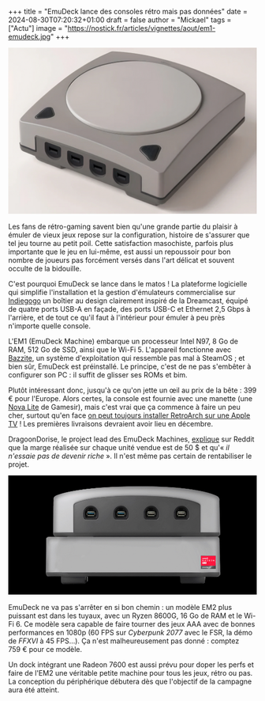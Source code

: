 +++
title = "EmuDeck lance des consoles rétro mais pas données"
date = 2024-08-30T07:20:32+01:00
draft = false
author = "Mickael"
tags = ["Actu"]
image = "https://nostick.fr/articles/vignettes/aout/em1-emudeck.jpg"
+++

![EM1 EmuDeck](em1-emudeck.jpg "Légende de l’image")

Les fans de rétro-gaming savent bien qu'une grande partie du plaisir à émuler de vieux jeux repose sur la configuration, histoire de s'assurer que tel jeu tourne au petit poil. Cette satisfaction masochiste, parfois plus importante que le jeu en lui-même, est aussi un repoussoir pour bon nombre de joueurs pas forcément versés dans l'art délicat et souvent occulte de la bidouille.

C'est pourquoi EmuDeck se lance dans le matos ! La plateforme logicielle qui simplifie l'installation et la gestion d'émulateurs commercialise sur [Indiegogo](https://www.indiegogo.com/projects/emudeck-machines-retro-emulation-console-pc#/) un boîtier au design clairement inspiré de la Dreamcast, équipé de quatre ports USB-A en façade, des ports USB-C et Ethernet 2,5 Gbps à l'arrière, et de tout ce qu'il faut à l'intérieur pour émuler à peu près n'importe quelle console.

L'EM1 (EmuDeck Machine) embarque un processeur Intel N97, 8 Go de RAM, 512 Go de SSD, ainsi que le Wi-Fi 5. L'appareil fonctionne avec [Bazzite](https://bazzite.gg/), un système d'exploitation qui ressemble pas mal à SteamOS ; et bien sûr, EmuDeck est préinstallé. Le principe, c'est de ne pas s'embêter à configurer son PC : il suffit de glisser ses ROMs et bim.

Plutôt intéressant donc, jusqu'à ce qu'on jette un œil au prix de la bête : 399 € pour l'Europe. Alors certes, la console est fournie avec une manette (une [Nova Lite](https://www.gamesir.hk/products/gamesir-nova-lite?srsltid=AfmBOoorZzy70Zx_cWLs15PQuSMW9N35zqk3Ino6jLzl7nTsw1UQi9ce) de Gamesir), mais c'est vrai que ça commence à faire un peu cher, surtout qu'en face [on peut toujours installer RetroArch sur une Apple TV](https://nostick.fr/articles/2024/mai/1705-apple-tv-retroarch/) ! Les premières livraisons devraient avoir lieu en décembre.

DragoonDorise, le project lead des EmuDeck Machines, [explique](https://www.reddit.com/r/EmuDeck/comments/1f44lgx/comment/lkj6k61/) sur Reddit que la marge réalisée sur chaque unité vendue est de 50 $ et qu'« *il n'essaie pas de devenir riche* ». Il n'est même pas certain de rentabiliser le projet.

![EM2 EmuDeck](em1-emudeck-2.jpg "L'EM2 sur son dock.")

EmuDeck ne va pas s'arrêter en si bon chemin : un modèle EM2 plus puissant est dans les tuyaux, avec un Ryzen 8600G, 16 Go de RAM et le Wi-Fi 6. Ce modèle sera capable de faire tourner des jeux AAA avec de bonnes performances en 1080p (60 FPS sur *Cyberpunk 2077* avec le FSR, la démo de *FFXVI* à 45 FPS…). Ça n'est malheureusement pas donné : comptez 759 € pour ce modèle.

Un dock intégrant une Radeon 7600 est aussi prévu pour doper les perfs et faire de l'EM2 une véritable petite machine pour tous les jeux, rétro ou pas. La conception du périphérique débutera dès que l'objectif de la campagne aura été atteint.